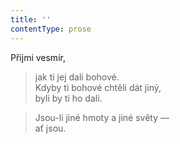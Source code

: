 ```yaml
---
title: ''
contentType: prose
---
```


Přijmi vesmír,

> jak ti jej dali bohové.  
> Kdyby ti bohové chtěli dát jiný,  
> byli by ti ho dali.

> Jsou-li jiné hmoty a jiné světy —  
> ať jsou.
